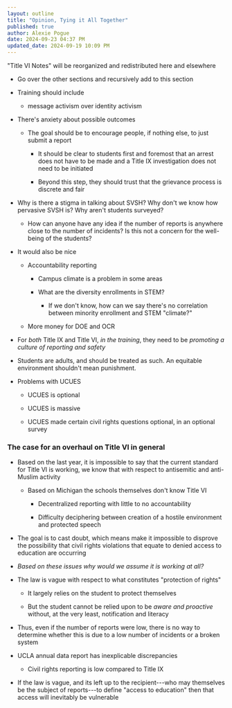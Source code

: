 ```yaml
---
layout: outline
title: "Opinion, Tying it All Together"
published: true
author: Alexie Pogue
date: 2024-09-23 04:37 PM
updated_date: 2024-09-19 10:09 PM
---
```


"Title VI Notes" will be reorganized and redistributed here and elsewhere

- Go over the other sections and recursively add to this section 


- Training should include

	- message activism over identity activism


- There's anxiety about possible outcomes 

	- The goal should be to encourage people, if nothing else, to just submit a report 

		- It should be clear to students first and foremost that an arrest does not have to be made and a Title IX investigation does not need to be initiated

		- Beyond this step, they should trust that the grievance process is discrete and fair 



- Why is there a stigma in talking about SVSH? Why don't we know how pervasive SVSH is? Why aren't students surveyed? 

	- How can anyone have any idea if the number of reports is anywhere close to the number of incidents? Is this not a concern for the well-being of the students? 


- It would also be nice 

	- Accountability reporting

		- Campus climate is a problem in some areas

		- What are the diversity enrollments in STEM?

			- If we don't know, how can we say there's no correlation between minority enrollment and STEM "climate?"

	- More money for DOE and OCR 





- For *both* Title IX and Title VI, *in the training*, they need to be *promoting a culture of reporting and safety*






- Students are adults, and should be treated as such. An equitable environment shouldn't mean punishment.


- Problems with UCUES

	- UCUES is optional 

	- UCUES is massive 

	- UCUES made certain civil rights questions optional, in an optional survey 


### The case for an overhaul on Title VI in general 

- Based on the last year, it is impossible to say that the current standard for Title VI is working, we know that with respect to antisemitic and anti-Muslim activity

	- Based on Michigan the schools themselves don't know Title VI 

		- Decentralized reporting with little to no accountability

		- Difficulty deciphering between creation of a hostile environment and protected speech




- The goal is to cast doubt, which means make it impossible to disprove the possibility that civil rights violations that equate to denied access to education are occurring 

- *Based on these issues why would we assume it is working at all?* 

- The law is vague with respect to what constitutes "protection of rights"

	- It largely relies on the student to protect themselves

	- But the student cannot be relied upon to be *aware and proactive* without, at the very least, notification and literacy

- Thus, even if the number of reports were low, there is no way to determine whether this is due to a low number of incidents or a broken system











- UCLA annual data report has inexplicable discrepancies 

	- Civil rights reporting is low compared to Title IX 


- If the law is vague, and its left up to the recipient---who may themselves be the subject of reports---to define "access to education" then that access will inevitably be vulnerable